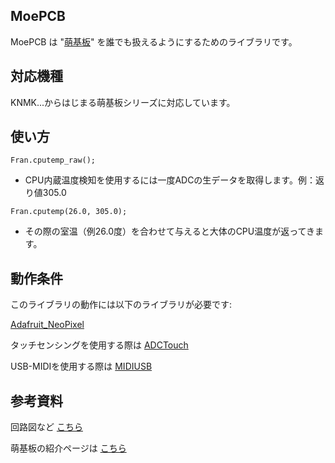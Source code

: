## MoePCB  
MoePCB は  "[萌基板](https://fox-factory.booth.pm/item_lists/8aYTRoR8)" を誰でも扱えるようにするためのライブラリです。

## 対応機種  
KNMK...からはじまる萌基板シリーズに対応しています。

## 使い方  
`Fran.cputemp_raw();`  
* CPU内蔵温度検知を使用するには一度ADCの生データを取得します。例：返り値305.0

`Fran.cputemp(26.0, 305.0);`  
* その際の室温（例26.0度）を合わせて与えると大体のCPU温度が返ってきます。


## 動作条件    
このライブラリの動作には以下のライブラリが必要です:

[Adafruit_NeoPixel](https://github.com/adafruit/Adafruit_NeoPixel)

タッチセンシングを使用する際は
[ADCTouch](https://github.com/martin2250/ADCTouch)

USB-MIDIを使用する際は
[MIDIUSB](https://github.com/arduino-libraries/MIDIUSB)

## 参考資料  
回路図など [こちら](https://github.com/MizuhasiYukkie/MOE-PCB)

萌基板の紹介ページは [こちら](http://yuki-factory.main.jp/moe-pcb.html)
